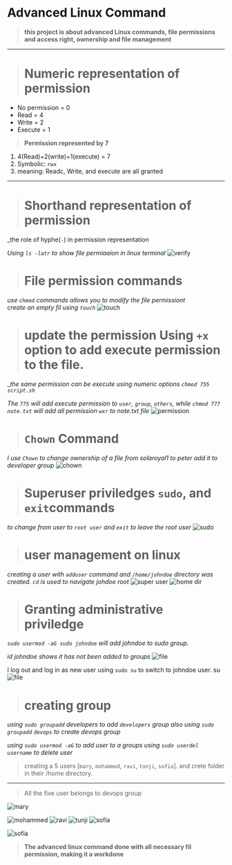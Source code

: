 # **Advanced Linux Command**

>**this project is about advanced Linux commands, file permissions and access right, ownership and file management**

----
># **Numeric representation of permission**

- No permission = 0
- Read = 4
- Write = 2
- Execute = 1

>__Permission represented by 7__
1. 4(Read)+2(write)+1(execute) = 7
1. Symbolic: `rwx`
2. meaning: Readc, Write, and execute are all granted



-----
># **Shorthand representation of permission**
_the role of hyphe(`-`) in permission representation

_Using `ls -latr` to show file permiaaion in linux terminal_
![verify](./img/4%20ls%20-latr%20%20shorthand.png)


># **File permission commands**

_use `chmod` commands allows you to modify the file permissiont_ <br>
_create an empty fil using `touch`_
![touch](./img/touch.png)


>#  **update the permission Using `+x` option to add execute permission to the file.**
__the same permission can be execute using numeric options `chmod 755 script.sh`_

_The `775` will add execute permission to `user`, `group`, `others`, while `chmod 777 note.txt` will add all permission `wxr` to note.txt file_
![permission](./img/5.%20permission.png)


>#  **`Chown` Command**
_I use `Chown` to change ownership of a file from solaroyal1 to peter add it to developer group_
![chown](./img/6.%20chown%20.png)


>#  **Superuser priviledges `sudo`, and `exit`commands**

_to change from user to `root user` and `exit` to leave the root user_
![sudo](./img/7.%20sudo%20.png)


># user management on linux
_creating a user with `adduser` command and `/home/johndoe` directory was created. `cd` is used to navigate johdoe root_ 
![super user](./img/8.%20new%20user.png)
![home dir](./img/9.%20sudo%20su.png)


>#  **Granting administrative priviledge**
_`sudo usermod -aG sudo johndoe` will add johndoe to sudo group._

_id johndoe shows it has not been added to groups_
![file](./img/10.png)

I log out and log in as new user using `sudo su` to switch to johndoe user. su 
![file](https://raw.githubusercontent.com/Sola-Royal/Devops_projects/refs/heads/main/11.ch.jpg)

>#  **creating group**
_using `sudo groupadd` developers to add `developers` group also using `sudo groupadd` `devops` to create devops group_

_using `sudo usermod -aG` to add user to a groups_
_using `sudo userdel username` to delete user_


> creating a 5 users [`mary`, `mohammed`, `ravi`, `tunji`, `sofia`]. and crete folder in their /home directory.
____
>All the five user belongs to devops group

![mary](./img/13.%20mary.png)

![mohammed](./img/12.%20moha.png)
![ravi](./img/13%20ravi.png)
![tunji](./img/13.%20tunji.png)
![sofia](./img/13.%20sofia%20.png)


![sofia](./img/13.%20sofia%20.png)

>**The advanced linux command done with all necessary fil permission, making it a workdone**